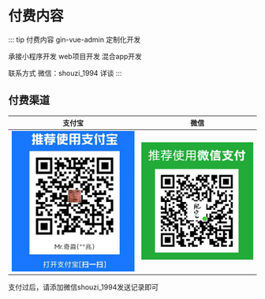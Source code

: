 # 付费内容

::: tip 付费内容
gin-vue-admin 定制化开发

承接小程序开发 web项目开发 混合app开发

联系方式 微信：shouzi_1994 详谈
:::

## 付费渠道
|  支付宝   | 微信  |
|  :---:  | :---: |
| ![markdown](../static/guanwang/zfb.png "支付宝") |  ![markdown](../static/guanwang/wxzf.png "微信") |

支付过后，请添加微信shouzi_1994发送记录即可

